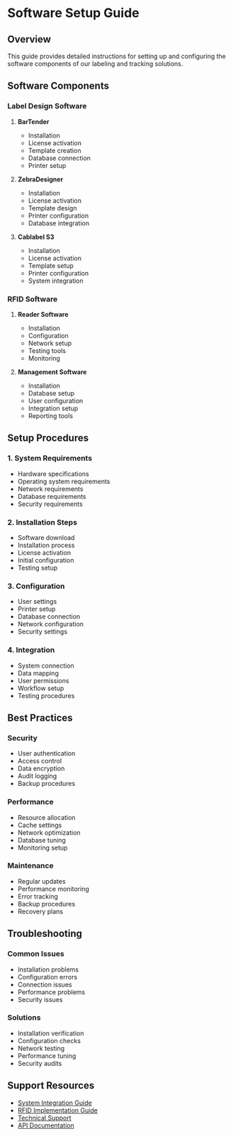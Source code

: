 # Software Setup Guide

## Overview
This guide provides detailed instructions for setting up and configuring the software components of our labeling and tracking solutions.

## Software Components

### Label Design Software
1. **BarTender**
   - Installation
   - License activation
   - Template creation
   - Database connection
   - Printer setup

2. **ZebraDesigner**
   - Installation
   - License activation
   - Template design
   - Printer configuration
   - Database integration

3. **Cablabel S3**
   - Installation
   - License activation
   - Template setup
   - Printer configuration
   - System integration

### RFID Software
1. **Reader Software**
   - Installation
   - Configuration
   - Network setup
   - Testing tools
   - Monitoring

2. **Management Software**
   - Installation
   - Database setup
   - User configuration
   - Integration setup
   - Reporting tools

## Setup Procedures

### 1. System Requirements
- Hardware specifications
- Operating system requirements
- Network requirements
- Database requirements
- Security requirements

### 2. Installation Steps
- Software download
- Installation process
- License activation
- Initial configuration
- Testing setup

### 3. Configuration
- User settings
- Printer setup
- Database connection
- Network configuration
- Security settings

### 4. Integration
- System connection
- Data mapping
- User permissions
- Workflow setup
- Testing procedures

## Best Practices

### Security
- User authentication
- Access control
- Data encryption
- Audit logging
- Backup procedures

### Performance
- Resource allocation
- Cache settings
- Network optimization
- Database tuning
- Monitoring setup

### Maintenance
- Regular updates
- Performance monitoring
- Error tracking
- Backup procedures
- Recovery plans

## Troubleshooting

### Common Issues
- Installation problems
- Configuration errors
- Connection issues
- Performance problems
- Security issues

### Solutions
- Installation verification
- Configuration checks
- Network testing
- Performance tuning
- Security audits

## Support Resources
- [System Integration Guide](./system-integration.md)
- [RFID Implementation Guide](./rfid-implementation.md)
- [Technical Support](../Resources/technical-support.md)
- [API Documentation](../Resources/api-documentation.md) 